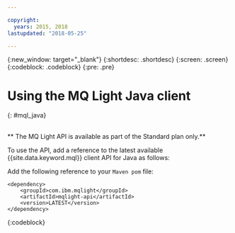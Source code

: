 ```yaml
---

copyright:
  years: 2015, 2018
lastupdated: "2018-05-25"

---
```


{:new_window: target="_blank"}
{:shortdesc: .shortdesc}
{:screen: .screen}
{:codeblock: .codeblock}
{:pre: .pre}

# Using the MQ Light Java client
{: #mql_java}

<br/>
** The MQ Light API is available as part of the Standard plan only.**
<br/>

To use the API, add a reference to the latest available {{site.data.keyword.mql}} client API for Java as follows:

Add the following reference to your <code>Maven pom</code> file:

```
<dependency>
    <groupId>com.ibm.mqlight</groupId>
    <artifactId>mqlight-api</artifactId>
    <version>LATEST</version>
</dependency>
```
{:codeblock}

<!-- Comment from Andrew
Instructions for getting started, with links for more info
Simple send source and receive source in-line

-->
